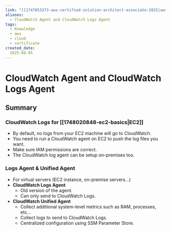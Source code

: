 ```yaml
---
link: "[[1747853373-aws-certified-solution-architect-associate-2025|aws Certified Solution Architect Associate 2025]]"
aliases: 
  - CloudWatch Agent and CloudWatch Logs Agent
tags:
  - Knowledge
  - aws
  - cloud
  - certificate
created_date:
  2025-08-05
---
```

# CloudWatch Agent and CloudWatch Logs Agent
## Summary
### CloudWatch Logs for [[1748020848-ec2-basics|EC2]]
- By default, no logs from your EC2 machine will go to CloudWatch.
- You need to run a CloudWatch agent on EC2 to push the log files you want.
- Make sure IAM permissions are correct.
- The CloudWatch log agent can be setup on-premises too.

### Logs Agent & Unified Agent
- For virtual servers (EC2 instance, on-premise servers...)
- **CloudWatch Logs Agent**
  - Old version of the agent.
  - Can only send to CloudWatch Logs.
- **CloudWatch Unified Agent**
  - Collect additional system-level metrics such as RAM, processes, etc...
  - Collect logs to send to CloudWatch Logs.
  - Centralized configuration using SSM Parameter Store.



